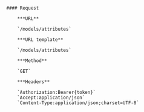     #### Request

        ***URL**

        `/models/attributes`

        ***URL template**

        `/models/attributes`

        ***Method**

        `GET`

        ***Headers**

        `Authorization:Bearer{token}`
        `Accept:application/json`
        `Content-Type:application/json;charset=UTF-8`
